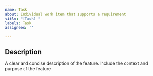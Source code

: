 ```yaml
---
name: Task
about: Individual work item that supports a requirement
title: "[Task] "
labels: Task
assignees: ''

---
```


## Description
A clear and concise description of the feature. Include the context and purpose of the feature.
